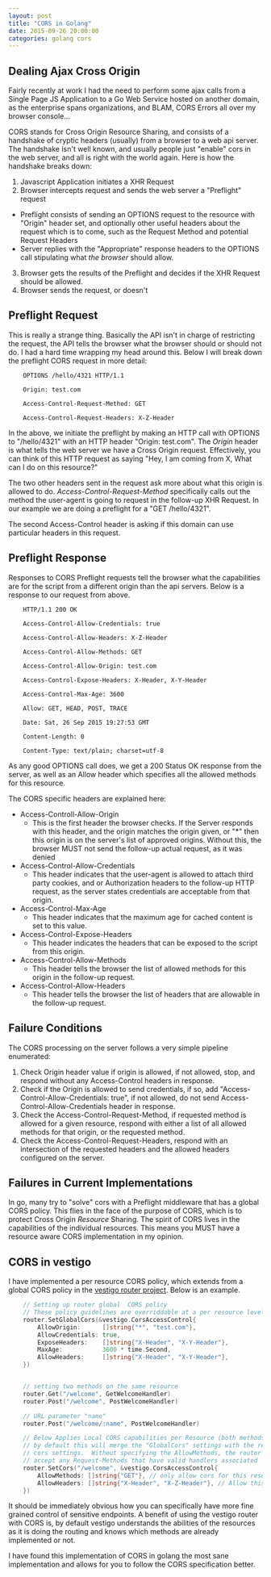 ```yaml
---
layout: post
title: "CORS in Golang"
date: 2015-09-26 20:00:00
categories: golang cors
---
```


## Dealing Ajax Cross Origin

Fairly recently at work I had the need to perform some ajax calls from a 
Single Page JS Application to a Go Web Service hosted on another domain, as
the enterprise spans organizations, and BLAM, CORS Errors all over my browser
console...

CORS stands for Cross Origin Resource Sharing, and consists of a handshake of
cryptic headers (usually) from a browser to a web api server.  The handshake 
isn't well known, and usually people just "enable" cors in the web server, and 
all is right with the world again.  Here is how the handshake breaks down:

1. Javascript Application initiates a XHR Request
2. Browser intercepts request and sends the web server a "Preflight" request
  * Preflight consists of sending an OPTIONS request to the resource with 
  "Origin" header set, and optionally other useful headers about the request which
  is to come, such as the Request Method and potential Request Headers
  * Server replies with the "Appropriate" response headers to the OPTIONS call
  stipulating what *the browser* should allow.
3. Browser gets the results of the Preflight and decides if the XHR Request should
be allowed.
4. Browser sends the request, or doesn't

## Preflight Request

This is really a strange thing.  Basically the API isn't in charge of restricting
the request, the API tells the browser what the browser should or should not do.
I had a hard time wrapping my head around this.  Below I will break down the 
preflight CORS request in more detail:

```
    OPTIONS /hello/4321 HTTP/1.1

    Origin: test.com

    Access-Control-Request-Method: GET

    Access-Control-Request-Headers: X-Z-Header

```

In the above, we initiate the preflight by making an HTTP call with OPTIONS to
"/hello/4321" with an HTTP header "Origin: test.com".  The *Origin* header is 
what tells the web server we have a Cross Origin request.  Effectively, you can
think of this HTTP request as saying "Hey, I am coming from X, What can I do on
this resource?"

The two other headers sent in the request ask more about what this origin is 
allowed to do.  *Access-Control-Request-Method* specifically calls out the method
the user-agent is going to request in the follow-up XHR Request.  In our example
we are doing a preflight for a "GET /hello/4321".

The second Access-Control header is asking if this domain can use particular 
headers in this request.

## Preflight Response

Responses to CORS Preflight requests tell the browser what the capabilities
are for the script from a different origin than the api servers.  Below is a
response to our request from above.

```
    HTTP/1.1 200 OK

    Access-Control-Allow-Credentials: true

    Access-Control-Allow-Headers: X-Z-Header

    Access-Control-Allow-Methods: GET

    Access-Control-Allow-Origin: test.com

    Access-Control-Expose-Headers: X-Header, X-Y-Header

    Access-Control-Max-Age: 3600

    Allow: GET, HEAD, POST, TRACE

    Date: Sat, 26 Sep 2015 19:27:53 GMT

    Content-Length: 0

    Content-Type: text/plain; charset=utf-8

```

As any good OPTIONS call does, we get a 200 Status OK response from the server, 
as well as an Allow header which specifies all the allowed methods for this 
resource.  

The CORS specific headers are explained here:

* Access-Controll-Allow-Origin
  * This is the first header the browser checks.  If the Server responds with 
  this header, and the origin matches the origin given, or "*" then this origin 
  is on the server's list of approved origins.  Without this, the browser MUST
  not send the follow-up actual request, as it was denied
* Access-Control-Allow-Credentials
  * This header indicates that the user-agent is allowed to attach third party 
  cookies, and or Authorization headers to the follow-up HTTP request, as the 
  server states credentials are acceptable from that origin.
* Access-Control-Max-Age
  * This header indicates that the maximum age for cached content is set to 
  this value.
* Access-Control-Expose-Headers
  * This header indicates the headers that can be exposed to the script from 
  this origin.
* Access-Control-Allow-Methods
  * This header tells the browser the list of allowed methods for this origin in
  the follow-up request.
* Access-Control-Allow-Headers
  * This header tells the browser the list of headers that are allowable in the
  follow-up request.

## Failure Conditions

The CORS processing on the server follows a very simple pipeline enumerated:

1. Check Origin header value if origin is allowed, if not allowed, stop, and 
respond without any Access-Control headers in response.
2. Check if the Origin is allowed to send credentials, if so, add "Access-Control-Allow-Credentials: true", 
if not allowed, do not send Access-Control-Allow-Credentials header in response.
3. Check the Access-Control-Request-Method, if requested method is allowed for a
given resource, respond with either a list of all allowed methods for that origin,
or the requested method.
4. Check the Access-Control-Request-Headers, respond with an intersection of the
requested headers and the allowed headers configured on the server.

## Failures in Current Implementations

In go, many try to "solve" cors with a Preflight middleware that has a global 
CORS policy.  This flies in the face of the purpose of CORS, which is to protect
Cross Origin *Resource* Sharing.  The spirit of CORS lives in the capabilities of
the individual resources.  This means you MUST have a resource aware CORS
implementation in my opinion.

## CORS in vestigo

I have implemented a per resource CORS policy, which extends from a global CORS
policy in the [vestigo router project][vestigo].  Below is an example.

```go
    // Setting up router global  CORS policy
    // These policy guidelines are overriddable at a per resource level shown below
    router.SetGlobalCors(&vestigo.CorsAccessControl{
        AllowOrigin:      []string{"*", "test.com"},
        AllowCredentials: true,
        ExposeHeaders:    []string{"X-Header", "X-Y-Header"},
        MaxAge:           3600 * time.Second,
        AllowHeaders:     []string{"X-Header", "X-Y-Header"},
    })


    // setting two methods on the same resource
    router.Get("/welcome", GetWelcomeHandler)
    router.Post("/welcome", PostWelcomeHandler)

    // URL parameter "name"
    router.Post("/welcome/:name", PostWelcomeHandler)

    // Below Applies Local CORS capabilities per Resource (both methods covered)
    // by default this will merge the "GlobalCors" settings with the resource
    // cors settings.  Without specifying the AllowMethods, the router will 
    // accept any Request-Methods that have valid handlers associated
    router.SetCors("/welcome", &vestigo.CorsAccessControl{
        AllowMethods: []string{"GET"}, // only allow cors for this resource on GET calls
        AllowHeaders: []string{"X-Header", "X-Z-Header"}, // Allow this one header for this resource
    })
```

It should be immediately obvious how you can specifically have more fine grained
control of sensitive endpoints.  A benefit of using the vestigo router with CORS
is, by default vestigo understands the abilities of the resources as it is doing
the routing and knows which methods are already implemented or not.

I have found this implementation of CORS in golang the most sane implementation 
and allows for you to follow the CORS specification better.

[vestigo]: [https://github.com/husobee/vestigo]
